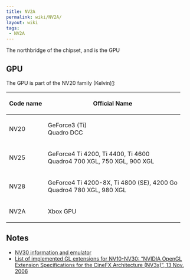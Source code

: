 ```yaml
---
title: NV2A
permalink: wiki/NV2A/
layout: wiki
tags:
 - NV2A
---
```


The northbridge of the chipset, and is the GPU

GPU
---

The GPU is part of the NV20 family
(Kelvin)[1](https://nouveau.freedesktop.org/wiki/CodeNames/):

<table>
<thead>
<tr class="header">
<th><p>Code name</p></th>
<th><p>Official Name</p></th>
</tr>
</thead>
<tbody>
<tr class="odd">
<td><p>NV20</p></td>
<td><p>GeForce3 (Ti)<br />
Quadro DCC</p></td>
</tr>
<tr class="even">
<td><p>NV25</p></td>
<td><p>GeForce4 Ti 4200, Ti 4400, Ti 4600<br />
Quadro4 700 XGL, 750 XGL, 900 XGL</p></td>
</tr>
<tr class="odd">
<td><p>NV28</p></td>
<td><p>GeForce4 Ti 4200-8X, Ti 4800 (SE), 4200 Go<br />
Quadro4 780 XGL, 980 XGL</p></td>
</tr>
<tr class="even">
<td><p>NV2A</p></td>
<td><p>Xbox GPU</p></td>
</tr>
</tbody>
</table>

Notes
-----

-   [NV30 information and
    emulator](https://web.archive.org/web/20031004105935/http://developer.nvidia.com:80/object/nv30_emulation.html)
-   [List of implemented GL extensions for NV10-NV30: “NVIDIA OpenGL
    Extension Specifications for the CineFX Architecture (NV3x)”, 13
    Nov.
    2006](https://developer.download.nvidia.com/opengl/specs/nv30specs.pdf)

